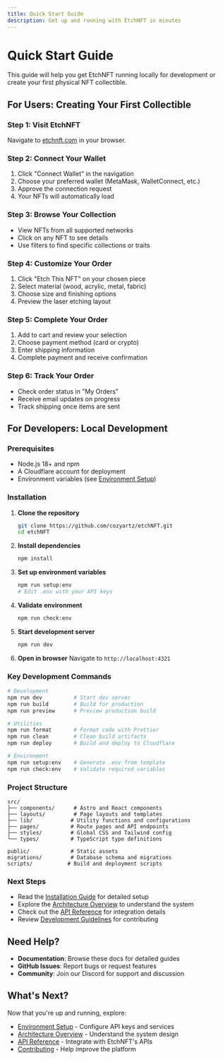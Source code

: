 ```yaml
---
title: Quick Start Guide
description: Get up and running with EtchNFT in minutes
---
```


# Quick Start Guide

This guide will help you get EtchNFT running locally for development or create your first physical NFT collectible.

## For Users: Creating Your First Collectible

### Step 1: Visit EtchNFT
Navigate to [etchnft.com](https://etchnft.com) in your browser.

### Step 2: Connect Your Wallet
1. Click "Connect Wallet" in the navigation
2. Choose your preferred wallet (MetaMask, WalletConnect, etc.)
3. Approve the connection request
4. Your NFTs will automatically load

### Step 3: Browse Your Collection
- View NFTs from all supported networks
- Click on any NFT to see details
- Use filters to find specific collections or traits

### Step 4: Customize Your Order
1. Click "Etch This NFT" on your chosen piece
2. Select material (wood, acrylic, metal, fabric)
3. Choose size and finishing options
4. Preview the laser etching layout

### Step 5: Complete Your Order
1. Add to cart and review your selection
2. Choose payment method (card or crypto)
3. Enter shipping information
4. Complete payment and receive confirmation

### Step 6: Track Your Order
- Check order status in "My Orders"
- Receive email updates on progress
- Track shipping once items are sent

## For Developers: Local Development

### Prerequisites
- Node.js 18+ and npm
- A Cloudflare account for deployment
- Environment variables (see [Environment Setup](/getting-started/environment/))

### Installation

1. **Clone the repository**
   ```bash
   git clone https://github.com/cozyartz/etchNFT.git
   cd etchNFT
   ```

2. **Install dependencies**
   ```bash
   npm install
   ```

3. **Set up environment variables**
   ```bash
   npm run setup:env
   # Edit .env with your API keys
   ```

4. **Validate environment**
   ```bash
   npm run check:env
   ```

5. **Start development server**
   ```bash
   npm run dev
   ```

6. **Open in browser**
   Navigate to `http://localhost:4321`

### Key Development Commands

```bash
# Development
npm run dev          # Start dev server
npm run build        # Build for production
npm run preview      # Preview production build

# Utilities
npm run format       # Format code with Prettier
npm run clean        # Clean build artifacts
npm run deploy       # Build and deploy to Cloudflare

# Environment
npm run setup:env    # Generate .env from template
npm run check:env    # Validate required variables
```

### Project Structure

```
src/
├── components/      # Astro and React components
├── layouts/         # Page layouts and templates
├── lib/            # Utility functions and configurations
├── pages/          # Route pages and API endpoints
├── styles/         # Global CSS and Tailwind config
└── types/          # TypeScript type definitions

public/             # Static assets
migrations/         # Database schema and migrations
scripts/           # Build and deployment scripts
```

### Next Steps

- Read the [Installation Guide](/getting-started/installation/) for detailed setup
- Explore the [Architecture Overview](/architecture/overview/) to understand the system
- Check out the [API Reference](/api/overview/) for integration details
- Review [Development Guidelines](/development/guide/) for contributing

## Need Help?

- **Documentation**: Browse these docs for detailed guides
- **GitHub Issues**: Report bugs or request features
- **Community**: Join our Discord for support and discussion

## What's Next?

Now that you're up and running, explore:

- [Environment Setup](/getting-started/environment/) - Configure API keys and services
- [Architecture Overview](/architecture/overview/) - Understand the system design
- [API Reference](/api/overview/) - Integrate with EtchNFT's APIs
- [Contributing](/development/contributing/) - Help improve the platform